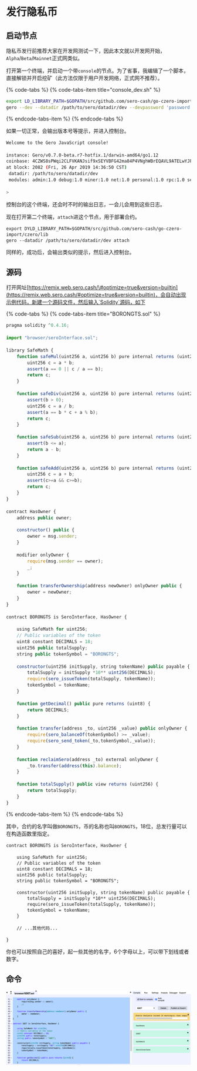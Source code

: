 # 发行隐私币

## 启动节点

隐私币发行前推荐大家在开发网测试一下，因此本文就以开发网开始，`Alpha`/`Beta`/`Mainnet`正式网类似。

打开第一个终端，并启动一个带`console`的节点。为了省事，我编辑了一个脚本，直接解锁并开启挖矿（此方法仅限于用户开发网络，正式网不推荐）。

{% code-tabs %}
{% code-tabs-item title="console\_dev.sh" %}
```bash
export LD_LIBRARY_PATH=$GOPATH/src/github.com/sero-cash/go-czero-import/czero/lib
gero --dev --datadir /path/to/sero/datadir/dev --devpassword 'password' --mine --minerthreads 1 console
```
{% endcode-tabs-item %}
{% endcode-tabs %}

如果一切正常，会输出版本号等提示，并进入控制台。

```bash
Welcome to the Gero JavaScript console!

instance: Gero/v0.7.0-beta.r7-hotfix.1/darwin-amd64/go1.12
coinbase: 4CZWS8sPWqi2CLFVKANJsif9xSEYVBFG42ma84P4VNghWBrEQAVL9ATELwYJF4FPkSnsMyj9fVSJbmjfj4JbYJ2Y
at block: 2082 (Fri, 26 Apr 2019 14:36:50 CST)
 datadir: /path/to/sero/datadir/dev
 modules: admin:1.0 debug:1.0 miner:1.0 net:1.0 personal:1.0 rpc:1.0 sero:1.0 txpool:1.0 web3:1.0

>
```

控制台的这个终端，还会时不时的输出日志，一会儿会用到这些日志。

现在打开第二个终端，`attach`进这个节点，用于部署合约。

```text
export DYLD_LIBRARY_PATH=$GOPATH/src/github.com/sero-cash/go-czero-import/czero/lib
gero --datadir /path/to/sero/datadir/dev attach
```

同样的，成功后，会输出类似的提示，然后进入控制台。

## 源码

打开网址[https://remix.web.sero.cash/\#optimize=true&version=builtin](https://remix.web.sero.cash/#optimize=true&version=builtin)，会自动出现示例代码，新建一个源码文件，然后输入`Solidity`源码，如下

{% code-tabs %}
{% code-tabs-item title="BORONGTS.sol" %}
```javascript
pragma solidity ^0.4.16;

import "browser/seroInterface.sol";

library SafeMath {
    function safeMul(uint256 a, uint256 b) pure internal returns (uint256) {
        uint256 c = a * b;
        assert(a == 0 || c / a == b);
        return c;
    }

    function safeDiv(uint256 a, uint256 b) pure internal returns (uint256) {
        assert(b > 0);
        uint256 c = a / b;
        assert(a == b * c + a % b);
        return c;
    }

    function safeSub(uint256 a, uint256 b) pure internal returns (uint256) {
        assert(b <= a);
        return a - b;
    }

    function safeAdd(uint256 a, uint256 b) pure internal returns (uint256) {
        uint256 c = a + b;
        assert(c>=a && c>=b);
        return c;
    }
}

contract HasOwner {
    address public owner;

    constructor() public {
        owner = msg.sender;
    }

    modifier onlyOwner {
        require(msg.sender == owner);
        _;
    }

    function transferOwnership(address newOwner) onlyOwner public {
        owner = newOwner;
    }
}

contract BORONGTS is SeroInterface, HasOwner {
    
    using SafeMath for uint256;
    // Public variables of the token
    uint8 constant DECIMALS = 18;
    uint256 public totalSupply;
    string public tokenSymbol = "BORONGTS";
    
    constructor(uint256 initSupply, string tokenName) public payable {
        totalSupply = initSupply *10** uint256(DECIMALS);
        require(sero_issueToken(totalSupply, tokenName));
        tokenSymbol = tokenName;
    }
    
    function getDecimal() public pure returns (uint8) {
        return DECIMALS;
    }
        
    function transfer(address _to, uint256 _value) public onlyOwner {
        require(sero_balanceOf(tokenSymbol) >= _value);
        require(sero_send_token(_to,tokenSymbol,_value));
    }
    
    function reclaimSero(address _to) external onlyOwner {
        _to.transfer(address(this).balance);
    }
    
    function totalSupply() public view returns (uint256) {
        return totalSupply;
    }
}
```
{% endcode-tabs-item %}
{% endcode-tabs %}

其中，合约的名字叫做`BORONGTS`，币的名称也叫`BORONGTS`，18位，总发行量可以在构造函数里指定。

```text
contract BORONGTS is SeroInterface, HasOwner {
    
    using SafeMath for uint256;
    // Public variables of the token
    uint8 constant DECIMALS = 18;
    uint256 public totalSupply;
    string public tokenSymbol = "BORONGTS";
    
    constructor(uint256 initSupply, string tokenName) public payable {
        totalSupply = initSupply *10** uint256(DECIMALS);
        require(sero_issueToken(totalSupply, tokenName));
        tokenSymbol = tokenName;
    }
    
    // ...其他代码...
    
}
```

你也可以按照自己的喜好，起一些其他的名字，6个字母以上，可以带下划线或者数字。

## 命令

![SERO Remix](.gitbook/assets/image.png)

